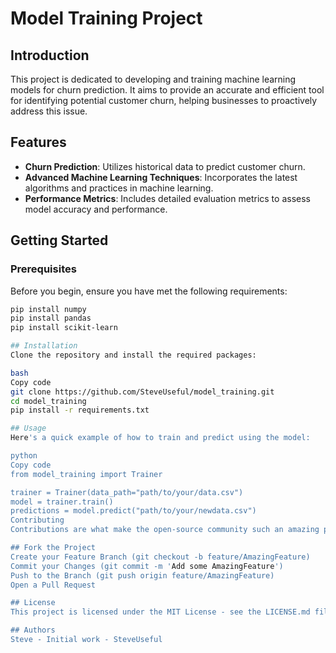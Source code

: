 # Model Training Project

## Introduction
This project is dedicated to developing and training machine learning models for churn prediction. It aims to provide an accurate and efficient tool for identifying potential customer churn, helping businesses to proactively address this issue.

## Features
- **Churn Prediction**: Utilizes historical data to predict customer churn.
- **Advanced Machine Learning Techniques**: Incorporates the latest algorithms and practices in machine learning.
- **Performance Metrics**: Includes detailed evaluation metrics to assess model accuracy and performance.

## Getting Started

### Prerequisites
Before you begin, ensure you have met the following requirements:
```bash
pip install numpy
pip install pandas
pip install scikit-learn

## Installation
Clone the repository and install the required packages:

bash
Copy code
git clone https://github.com/SteveUseful/model_training.git
cd model_training
pip install -r requirements.txt

## Usage
Here's a quick example of how to train and predict using the model:

python
Copy code
from model_training import Trainer

trainer = Trainer(data_path="path/to/your/data.csv")
model = trainer.train()
predictions = model.predict("path/to/your/newdata.csv")
Contributing
Contributions are what make the open-source community such an amazing place to learn, inspire, and create. Any contributions you make are greatly appreciated.

## Fork the Project
Create your Feature Branch (git checkout -b feature/AmazingFeature)
Commit your Changes (git commit -m 'Add some AmazingFeature')
Push to the Branch (git push origin feature/AmazingFeature)
Open a Pull Request

## License
This project is licensed under the MIT License - see the LICENSE.md file for details.

## Authors
Steve - Initial work - SteveUseful
